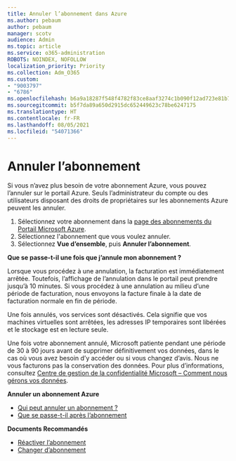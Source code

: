 ```yaml
---
title: Annuler l’abonnement dans Azure
ms.author: pebaum
author: pebaum
manager: scotv
audience: Admin
ms.topic: article
ms.service: o365-administration
ROBOTS: NOINDEX, NOFOLLOW
localization_priority: Priority
ms.collection: Adm_O365
ms.custom:
- "9003797"
- "6786"
ms.openlocfilehash: b6a9a18287f548f4782f83ce8aaf3274c1b090f12ad723e81b72b40aec47d812
ms.sourcegitcommit: b5f7da89a650d2915dc652449623c78be6247175
ms.translationtype: HT
ms.contentlocale: fr-FR
ms.lasthandoff: 08/05/2021
ms.locfileid: "54071366"
---
```

# <a name="cancel-subscription"></a>Annuler l’abonnement

Si vous n’avez plus besoin de votre abonnement Azure, vous pouvez l’annuler sur le portail Azure. Seuls l’administrateur du compte ou des utilisateurs disposant des droits de propriétaires sur les abonnements Azure peuvent les annuler.

1. Sélectionnez votre abonnement dans la [page des abonnements du Portail Microsoft Azure](https://portal.azure.com/#blade/Microsoft_Azure_Billing/SubscriptionsBlade).
2. Sélectionnez l'abonnement que vous voulez annuler.
3. Sélectionnez **Vue d’ensemble**, puis **Annuler l’abonnement**.

**Que se passe-t-il une fois que j’annule mon abonnement ?**

Lorsque vous procédez à une annulation, la facturation est immédiatement arrêtée. Toutefois, l’affichage de l’annulation dans le portail peut prendre jusqu’à 10 minutes. Si vous procédez à une annulation au milieu d’une période de facturation, nous envoyons la facture finale à la date de facturation normale en fin de période.

Une fois annulés, vos services sont désactivés. Cela signifie que vos machines virtuelles sont arrêtées, les adresses IP temporaires sont libérées et le stockage est en lecture seule.

Une fois votre abonnement annulé, Microsoft patiente pendant une période de 30 à 90 jours avant de supprimer définitivement vos données, dans le cas où vous avez besoin d’y accéder ou si vous changez d’avis. Nous ne vous facturons pas la conservation des données. Pour plus d’informations, consultez [Centre de gestion de la confidentialité Microsoft – Comment nous gérons vos données](https://go.microsoft.com/fwLink/p/?LinkID=822930&clcid=0x409).

**Annuler un abonnement Azure**

- [Qui peut annuler un abonnement ?](https://docs.microsoft.com/azure/billing/billing-how-to-cancel-azure-subscription?WT.mc_id=Portal-Microsoft_Azure_Support#who-can-cancel-a-subscription)
- [Que se passe-t-il après l’abonnement](https://docs.microsoft.com/azure/billing/billing-how-to-cancel-azure-subscription?WT.mc_id=Portal-Microsoft_Azure_Support#what-happens-after-i-cancel-my-subscription)

**Documents Recommandés**

- [Réactiver l’abonnement](https://docs.microsoft.com/azure/billing/billing-how-to-cancel-azure-subscription?WT.mc_id=Portal-Microsoft_Azure_Support#reactivate-subscription)
- [Changer d’abonnement](https://docs.microsoft.com/azure/billing/billing-how-to-switch-azure-offer?WT.mc_id=Portal-Microsoft_Azure_Support)